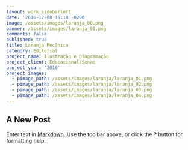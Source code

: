 ```yaml
---
layout: work_sidebarleft
date: '2016-12-08 15:18 -0200'
image: /assets/images/laranja_00.png
banner: /assets/images/laranja_01.png
comments: false
published: true
title: Laranja Mecânica
category: Editorial
project_name: Ilustração e Diagramação
project_client: Educacional/Senac
project_year: '2016'
project_images:
  - pimage_path: /assets/images/laranja/laranja_01.png
  - pimage_path: /assets/images/laranja/laranja_02.png
  - pimage_path: /assets/images/laranja/laranja_03.png
  - pimage_path: /assets/images/laranja/laranja_04.png
---
```

## A New Post

Enter text in [Markdown](http://daringfireball.net/projects/markdown/). Use the toolbar above, or click the **?** button for formatting help.
